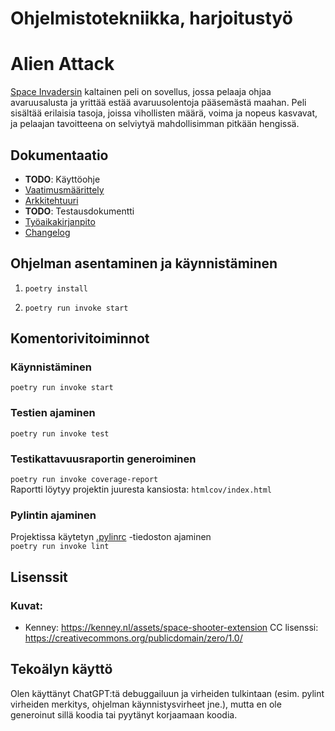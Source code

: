 # Ohjelmistotekniikka, harjoitustyö
# Alien Attack
[Space Invadersin](https://fi.wikipedia.org/wiki/Space_Invaders) kaltainen peli on sovellus, jossa pelaaja ohjaa avaruusalusta ja yrittää estää avaruusolentoja pääsemästä maahan. Peli sisältää erilaisia tasoja, joissa vihollisten määrä, voima ja nopeus kasvavat, ja pelaajan tavoitteena on selviytyä mahdollisimman pitkään hengissä.

## Dokumentaatio
* **TODO**: Käyttöohje
* [Vaatimusmäärittely](https://github.com/Tapir79/ot-harjoitustyo/tree/main/dokumentaatio/vaatimusmaarittely.md)
* [Arkkitehtuuri](https://github.com/Tapir79/ot-harjoitustyo/tree/main/dokumentaatio/arkkitehtuuri.md)
* **TODO**: Testausdokumentti
* [Työaikakirjanpito](https://github.com/Tapir79/ot-harjoitustyo/tree/main/dokumentaatio/tyoaikakirjanpito.md)
* [Changelog](https://github.com/Tapir79/ot-harjoitustyo/tree/main/dokumentaatio/changelog.md)


## Ohjelman asentaminen ja käynnistäminen
1. ``poetry install``

2. ``poetry run invoke start``

## Komentorivitoiminnot

### Käynnistäminen    
``poetry run invoke start``

### Testien ajaminen    
``poetry run invoke test``

### Testikattavuusraportin generoiminen 
``poetry run invoke coverage-report``    
Raportti löytyy projektin juuresta kansiosta: ``htmlcov/index.html``

### Pylintin ajaminen 
Projektissa käytetyn [.pylinrc](https://github.com/Tapir79/ot-harjoitustyo/tree/main/.pylintrc) -tiedoston ajaminen    
``poetry run invoke lint``

## Lisenssit
### Kuvat: 
- Kenney: https://kenney.nl/assets/space-shooter-extension 
CC lisenssi: https://creativecommons.org/publicdomain/zero/1.0/

## Tekoälyn käyttö 
Olen käyttänyt ChatGPT:tä debuggailuun ja virheiden tulkintaan (esim. pylint virheiden merkitys, ohjelman käynnistysvirheet jne.), mutta en ole generoinut sillä koodia tai pyytänyt korjaamaan koodia.